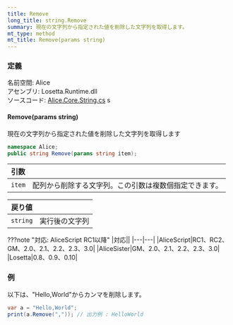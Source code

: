 ```yaml
---
title: Remove
long_title: string.Remove
summary: 現在の文字列から指定された値を削除した文字列を取得します。
mt_type: method
mt_title: Remove(params string)
---
```


### 定義
名前空間: Alice<br/>
アセンブリ: Losetta.Runtime.dll<br/>
ソースコード: [Alice.Core.String.cs](https://github.com/WSOFT-Project/Losetta/blob/master/Losetta.Runtime/Core/Extension/Alice.Core.String.cs)
s

#### Remove(params string)

現在の文字列から指定された値を削除した文字列を取得します

```cs title="AliceScript"
namespace Alice;
public string Remove(params string item);
```

|引数| |
|-|-|
|`item`|配列から削除する文字列。この引数は複数個指定できます。|

|戻り値| |
|-|-|
|`string`|実行後の文字列|

???note "対応: AliceScript RC1以降"
    |対応||
    |---|---|
    |AliceScript|RC1、RC2、GM、2.0、2.1、2.2、2.3、3.0|
    |AliceSister|GM、2.0、2.1、2.2、2.3、3.0|
    |Losetta|0.8、0.9、0.10|

### 例
以下は、"Hello,World"からカンマを削除します。

```cs title="AliceScript"
var a = "Hello,World";
print(a.Remove(",")); // 出力例 : HelloWorld
```
